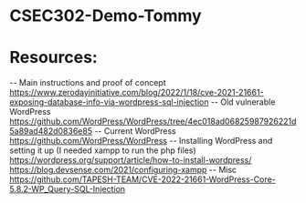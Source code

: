 # CSEC302-Demo-Tommy

# Resources:
-- Main instructions and proof of concept
https://www.zerodayinitiative.com/blog/2022/1/18/cve-2021-21661-exposing-database-info-via-wordpress-sql-injection
-- Old vulnerable WordPress
https://github.com/WordPress/WordPress/tree/4ec018ad06825987926221d5a89ad482d0836e85
-- Current WordPress
https://github.com/WordPress/WordPress
-- Installing WordPress and setting it up (I needed xampp to run the php files)
https://wordpress.org/support/article/how-to-install-wordpress/
https://blog.devsense.com/2021/configuring-xampp
-- Misc
https://github.com/TAPESH-TEAM/CVE-2022-21661-WordPress-Core-5.8.2-WP_Query-SQL-Injection
